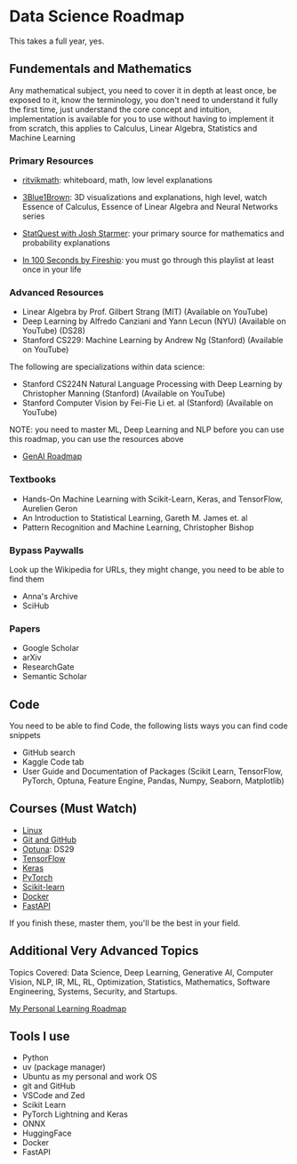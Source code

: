 # Data Science Roadmap

This takes a full year, yes.

## Fundementals and Mathematics

Any mathematical subject, you need to cover it in depth at least once, be exposed to it, know the terminology, you don't need to understand it fully the first time, just understand the core concept and intuition, implementation is available for you to use without having to implement it from scratch, this applies to Calculus, Linear Algebra, Statistics and Machine Learning

### Primary Resources

- [ritvikmath](https://www.youtube.com/@ritvikmath/playlists): whiteboard, math, low level explanations

- [3Blue1Brown](https://www.youtube.com/@3blue1brown/playlists): 3D visualizations and explanations, high level, watch Essence of Calculus, Essence of Linear Algebra and Neural Networks series

- [StatQuest with Josh Starmer](https://www.youtube.com/channel/UCtYLUTtgS3k1Fg4y5tAhLbw): your primary source for mathematics and probability explanations

- [In 100 Seconds by Fireship](https://www.youtube.com/playlist?list=PL0vfts4VzfNiI1BsIK5u7LpPaIDKMJIDN): you must go through this playlist at least once in your life

### Advanced Resources
- Linear Algebra by Prof. Gilbert Strang (MIT) (Available on YouTube)
- Deep Learning by Alfredo Canziani and Yann Lecun (NYU) (Available on YouTube) (DS28)
- Stanford CS229: Machine Learning by Andrew Ng (Stanford) (Available on YouTube)

The following are specializations within data science:

- Stanford CS224N Natural Language Processing with Deep Learning by Christopher Manning (Stanford) (Available on YouTube)
- Stanford Computer Vision by Fei-Fie Li et. al (Stanford) (Available on YouTube)

NOTE: you need to master ML, Deep Learning and NLP before you can use this roadmap, you can use the resources above
- [GenAI Roadmap](https://a-tabaza.github.io/genai_interview_questions/)

### Textbooks

- Hands-On Machine Learning with Scikit-Learn, Keras, and TensorFlow, Aurelien Geron
- An Introduction to Statistical Learning, Gareth M. James et. al
- Pattern Recognition and Machine Learning, Christopher Bishop

### Bypass Paywalls

Look up the Wikipedia for URLs, they might change, you need to be able to find them

- Anna's Archive
- SciHub

### Papers
- Google Scholar
- arXiv
- ResearchGate
- Semantic Scholar

## Code

You need to be able to find Code, the following lists ways you can find code snippets

- GitHub search
- Kaggle Code tab
- User Guide and Documentation of Packages (Scikit Learn, TensorFlow, PyTorch, Optuna, Feature Engine, Pandas, Numpy, Seaborn, Matplotlib)

## Courses (Must Watch)

- [Linux](https://www.youtube.com/watch?v=sWbUDq4S6Y8&pp=ygUNdWJ1bnR1IGNvdXJzZQ%3D%3D)
- [Git and GitHub](https://www.youtube.com/watch?v=rH3zE7VlIMs&t=428s&pp=ygUMZ2l0IHByaW1hZ2Vu)
- [Optuna](https://www.youtube.com/watch?v=5nYqK-HaoKY&t=2923s): DS29
- [TensorFlow](https://www.youtube.com/watch?v=tPYj3fFJGjk&pp=ygURdGVuc29yZmxvdyBjb3Vyc2U%3D)
- [Keras](https://www.youtube.com/watch?v=qFJeN9V1ZsI&pp=ygUMa2VyYXMgY291cnNl)
- [PyTorch](https://www.youtube.com/watch?v=V_xro1bcAuA&pp=ygUOcHl0b3JjaCBjb3Vyc2U%3D)
- [Scikit-learn](https://www.youtube.com/watch?v=hDKCxebp88A&pp=ygUYc2Npa2l0IGxlYXJuIGZ1bGwgY291cnNl)
- [Docker](https://www.youtube.com/watch?v=pg19Z8LL06w&pp=ygUNZG9ja2VyIGNvdXJzZQ%3D%3D)
- [FastAPI](https://www.youtube.com/watch?v=7t2alSnE2-I&pp=ygUOZmFzdGFwaSBjb3Vyc2U%3D)

If you finish these, master them, you'll be the best in your field.

## Additional Very Advanced Topics

Topics Covered: Data Science, Deep Learning, Generative AI, Computer Vision, NLP, IR, ML, RL, Optimization, Statistics, Mathematics, Software Engineering, Systems, Security, and Startups.

[My Personal Learning Roadmap](https://github.com/a-tabaza/lectures_books_references)

## Tools I use

- Python
- uv (package manager)
- Ubuntu as my personal and work OS
- git and GitHub
- VSCode and Zed
- Scikit Learn
- PyTorch Lightning and Keras
- ONNX
- HuggingFace
- Docker 
- FastAPI